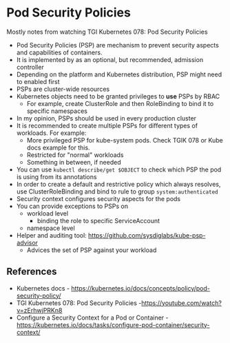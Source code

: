 # Pod Security Policies

Mostly notes from watching TGI Kubernetes 078: Pod Security Policies

* Pod Security Policies (PSP) are mechanism to prevent security aspects and capabilities of containers.
* It is implemented by as an optional, but recommended, admission controller
* Depending on the platform and Kubernetes distribution, PSP might need to enabled first
* PSPs are cluster-wide resources
* Kubernetes objects need to be granted privileges to **use** PSPs by RBAC
  * For example, create ClusterRole and then RoleBinding to bind it to specific namespaces
* In my opinion, PSPs should be used in every production cluster
* It is recommended to create multiple PSPs for different types of workloads. For example:
  * More privileged PSP for kube-system pods. Check TGIK 078 or Kube docs example for this.
  * Restricted for "normal" workloads
  * Something in between, if needed
* You can use `kubectl describe/get $OBJECT` to check which PSP the pod is using from its annotations
* In order to create a default and restrictive policy which always resolves, use ClusterRoleBinding and bind to rule to group `system:authenticated`
* Security context configures security aspects for the pods
* You can provide exceptions to PSPs on
  * workload level
    * binding the role to specific ServiceAccount
  * namespace level
* Helper and auditing tool: https://github.com/sysdiglabs/kube-psp-advisor
  * Advices the set of PSP against your workload

## References

* Kubernetes docs - https://kubernetes.io/docs/concepts/policy/pod-security-policy/
* TGI Kubernetes 078: Pod Security Policies -https://youtube.com/watch?v=zErhwjPRKn8
* Configure a Security Context for a Pod or Container - https://kubernetes.io/docs/tasks/configure-pod-container/security-context/
